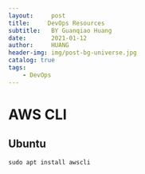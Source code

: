 ```yaml
---
layout:     post
title:     DevOps Resources
subtitle:   BY Guanqiao Huang
date:       2021-01-12
author:     HUANG
header-img: img/post-bg-universe.jpg
catalog: true
tags:
    - DevOps
---
```

# AWS CLI
## Ubuntu
`sudo apt install awscli`